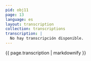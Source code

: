 ```yaml
---
pid: obj11
page: 13
language: es
layout: transcription
collection: transcriptions
transcription: |
  No hay transcripción disponible.
---
```


{{ page.transcription | markdownify }}
